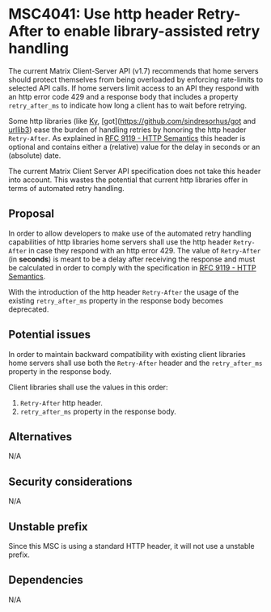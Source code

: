 # MSC4041: Use http header Retry-After to enable library-assisted retry handling

The current Matrix Client-Server API (v1.7) recommends that home servers should protect themselves from
being overloaded by enforcing rate-limits to selected API calls.
If home servers limit access to an API they respond with an http error code 429 and a response body
that includes a property `retry_after_ms` to indicate how long a client has to wait before retrying.

Some http libraries (like [Ky](https://github.com/sindresorhus/ky), [got](https://github.com/sindresorhus/got
and [urllib3](https://urllib3.readthedocs.io/en/stable/reference/urllib3.util.html#urllib3.util.Retry)) ease
the burden of handling retries by honoring the http header `Retry-After`. As explained in 
[RFC 9119 - HTTP Semantics](https://www.rfc-editor.org/rfc/rfc9110#field.retry-after) this header is optional
and contains either a (relative) value for the delay in seconds or an (absolute) date.

The current Matrix Client Server API specification does not take this header into account. This wastes the 
potential that current http libraries offer in terms of automated retry handling.

## Proposal

In order to allow developers to make use of the automated retry handling capabilities of http libraries
home servers shall use the http header `Retry-After` in case they respond with an http error 429.
The value of `Retry-After` (in __seconds__) is meant to be a delay after receiving the response and must be 
calculated in order to comply with the specification in [RFC 9119 - HTTP Semantics](https://www.rfc-editor.org/rfc/rfc9110#field.retry-after).

With the introduction of the http header `Retry-After` the usage of the existing `retry_after_ms` property in the response body becomes deprecated.

## Potential issues

In order to maintain backward compatibility with existing client libraries home servers shall use both the `Retry-After` header and the
`retry_after_ms` property in the response body.

Client libraries shall use the values in this order:

1) `Retry-After` http header.
2) `retry_after_ms` property in the response body.

## Alternatives

N/A

## Security considerations

N/A

## Unstable prefix

Since this MSC is using a standard HTTP header, it will not use a unstable prefix.

## Dependencies

N/A